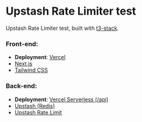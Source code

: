 # Upstash Rate Limiter test

Upstash Rate Limiter test, built with [t3-stack](https://create.t3.gg).

### Front-end:

- **Deployment**: [Vercel](https://vercel.com)
- [Next.js](https://nextjs.org)
- [Tailwind CSS](https://tailwindcss.com)

### Back-end:

- **Deployment**: [Vercel Serverless (/api)](https://vercel.com/docs/concepts/functions/serverless-functions)
- [Upstash (Redis)](https://upstash.com)
- [Upstash Rate Limit](https://github.com/upstash/ratelimit)
